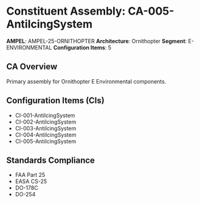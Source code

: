 # Constituent Assembly: CA-005-AntiIcingSystem

**AMPEL**: AMPEL-25-ORNITHOPTER
**Architecture**: Ornithopter
**Segment**: E-ENVIRONMENTAL
**Configuration Items**: 5

## CA Overview
Primary assembly for Ornithopter E Environmental components.

## Configuration Items (CIs)
- CI-001-AntiIcingSystem
- CI-002-AntiIcingSystem
- CI-003-AntiIcingSystem
- CI-004-AntiIcingSystem
- CI-005-AntiIcingSystem

## Standards Compliance
- FAA Part 25
- EASA CS-25
- DO-178C
- DO-254
